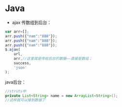 # Java
* ajax 传数组到后台：

``` javascript
var arr=[];
arr.push({"nam":"888"});
arr.push({"nam":"888"});
arr.push({"nam":"888"});
$.ajax(
    url,
    arr,//这里就是传给后台的数据——直接是数组；
    success,
    'json'
);

```

java后台：

``` java
//struts中
private List<String> name = new ArrayList<String>();
//这样就可以接到数据了
```
